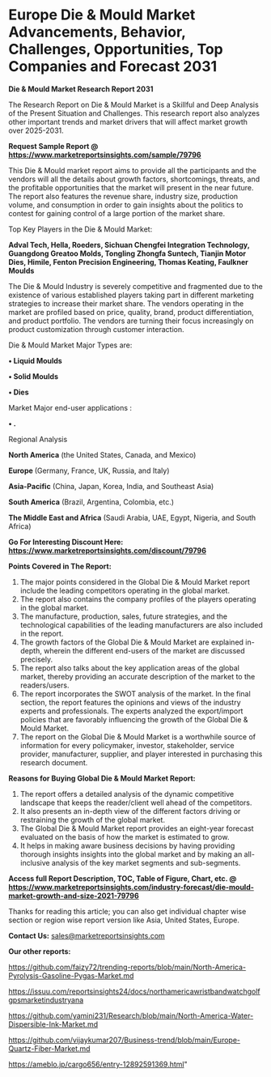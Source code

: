 # Europe Die & Mould Market Advancements, Behavior, Challenges, Opportunities, Top Companies and Forecast 2031

<strong>Die & Mould Market Research Report 2031</strong>

The Research Report on Die & Mould Market is a Skillful and Deep Analysis of the Present Situation and Challenges. This research report also analyzes other important trends and market drivers that will affect market growth over 2025-2031.

<strong>Request Sample Report @ <a href=https://www.marketreportsinsights.com/sample/79796>https://www.marketreportsinsights.com/sample/79796</a></strong>

This Die & Mould market report aims to provide all the participants and the vendors will all the details about growth factors, shortcomings, threats, and the profitable opportunities that the market will present in the near future. The report also features the revenue share, industry size, production volume, and consumption in order to gain insights about the politics to contest for gaining control of a large portion of the market share.

Top Key Players in the Die & Mould Market:

<strong>Adval Tech, Hella, Roeders, Sichuan Chengfei Integration Technology, Guangdong Greatoo Molds, Tongling Zhongfa Suntech, Tianjin Motor Dies, Himile, Fenton Precision Engineering, Thomas Keating, Faulkner Moulds</strong>

The Die & Mould Industry is severely competitive and fragmented due to the existence of various established players taking part in different marketing strategies to increase their market share. The vendors operating in the market are profiled based on price, quality, brand, product differentiation, and product portfolio. The vendors are turning their focus increasingly on product customization through customer interaction.

Die & Mould Market Major Types are:

<strong>• Liquid Moulds

• Solid Moulds

• Dies</strong>

Market Major end-user applications :

<strong>• .</strong>

Regional Analysis

</u><strong><b>North America</b></strong> (the United States, Canada, and Mexico)

<strong><b>Europe </b></strong>(Germany, France, UK, Russia, and Italy)

<strong><b>Asia-Pacific</b></strong> (China, Japan, Korea, India, and Southeast Asia)

<strong><b>South America</b></strong> (Brazil, Argentina, Colombia, etc.)

<strong><b>The Middle East and Africa</b></strong> (Saudi Arabia, UAE, Egypt, Nigeria, and South Africa)

<strong>Go For Interesting Discount Here: <a href=https://www.marketreportsinsights.com/discount/79796>https://www.marketreportsinsights.com/discount/79796</a></strong>

<strong>Points Covered in The Report:</strong>
<ol>
  <li>The major points considered in the Global Die & Mould Market report include the leading competitors operating in the global market.</li>
  <li>The report also contains the company profiles of the players operating in the global market.</li>
  <li>The manufacture, production, sales, future strategies, and the technological capabilities of the leading manufacturers are also included in the report.</li>
  <li>The growth factors of the Global Die & Mould Market are explained in-depth, wherein the different end-users of the market are discussed precisely.</li>
  <li>The report also talks about the key application areas of the global market, thereby providing an accurate description of the market to the readers/users.</li>
  <li>The report incorporates the SWOT analysis of the market. In the final section, the report features the opinions and views of the industry experts and professionals. The experts analyzed the export/import policies that are favorably influencing the growth of the Global Die & Mould Market.</li>
  <li>The report on the Global Die & Mould Market is a worthwhile source of information for every policymaker, investor, stakeholder, service provider, manufacturer, supplier, and player interested in purchasing this research document.</li>
</ol>
<strong>Reasons for Buying Global Die & Mould Market Report:</strong>

<ol>
  <li>The report offers a detailed analysis of the dynamic competitive landscape that keeps the reader/client well ahead of the competitors.</li>
  <li>It also presents an in-depth view of the different factors driving or restraining the growth of the global market.</li>
  <li>The Global Die & Mould Market report provides an eight-year forecast evaluated on the basis of how the market is estimated to grow.</li>
  <li>It helps in making aware business decisions by having providing thorough insights insights into the global market and by making an all-inclusive analysis of the key market segments and sub-segments.</li>
</ol>
<strong>Access full Report Description, TOC, Table of Figure, Chart, etc. @ <a href=https://www.marketreportsinsights.com/industry-forecast/die-mould-market-growth-and-size-2021-79796>https://www.marketreportsinsights.com/industry-forecast/die-mould-market-growth-and-size-2021-79796</a></strong>


Thanks for reading this article; you can also get individual chapter wise section or region wise report version like Asia, United States, Europe.

<strong>Contact Us:</strong>
sales@marketreportsinsights.com

<strong>Our other reports:</strong>

<a href=https://github.com/faizy72/trending-reports/blob/main/North-America-Pyrolysis-Gasoline-Pygas-Market.md>https://github.com/faizy72/trending-reports/blob/main/North-America-Pyrolysis-Gasoline-Pygas-Market.md</a>

<a href=https://issuu.com/reportsinsights24/docs/northamericawristbandwatchgolfgpsmarketindustryana>https://issuu.com/reportsinsights24/docs/northamericawristbandwatchgolfgpsmarketindustryana</a>

<a href=https://github.com/yamini231/Research/blob/main/North-America-Water-Dispersible-Ink-Market.md>https://github.com/yamini231/Research/blob/main/North-America-Water-Dispersible-Ink-Market.md</a>

<a href=https://github.com/vijaykumar207/Business-trend/blob/main/Europe-Quartz-Fiber-Market.md>https://github.com/vijaykumar207/Business-trend/blob/main/Europe-Quartz-Fiber-Market.md</a>

<a href=https://ameblo.jp/cargo656/entry-12892591369.html>https://ameblo.jp/cargo656/entry-12892591369.html</a>"

